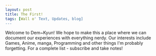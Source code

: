 ```yaml
---
layout: post
title: The First!
tags: [Wall o' Text, Updates, blog]
---
```

Welcome to Dem~Kyun! We hope to make this a place where we can document our experiences with everything nerdy. 
Our interests include Games, Anime, manga, Programming and other things I'm probably forgetting. For a complete list - subscribe and take notes!
